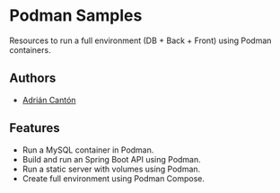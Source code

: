 # Podman Samples
Resources to run a full environment (DB + Back + Front) using Podman containers.


## Authors
- [Adrián Cantón](https://github.com/adrcanfer)


## Features
  - Run a MySQL container in Podman.
  - Build and run an Spring Boot API using Podman.
  - Run a static server with volumes using Podman.
  - Create full environment using Podman Compose.